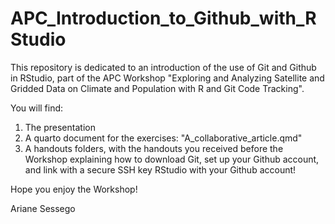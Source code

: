 # APC_Introduction_to_Github_with_RStudio
This repository is dedicated to an introduction of the use of Git and Github in RStudio, part of the APC Workshop "Exploring and Analyzing Satellite and Gridded Data on Climate and Population with R and Git Code Tracking".

You will find:
1. The presentation
2. A quarto document for the exercises: "A_collaborative_article.qmd"
3. A handouts folders, with the handouts you received before the Workshop explaining how to download Git, set up your Github account, and link with a secure SSH key RStudio with your Github account!

Hope you enjoy the Workshop! 

Ariane Sessego

